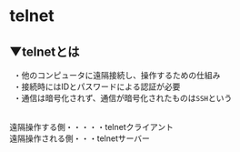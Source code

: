 # telnet

## ▼telnetとは<br>
&ensp;・他のコンピュータに遠隔接続し、操作するための仕組み<br>
&ensp;・接続時にはIDとパスワードによる認証が必要<br>
&ensp;・通信は暗号化されず、通信が暗号化されたものは`SSH`という<br>
<br>

遠隔操作する側・・・・・telnetクライアント<br>
遠隔操作される側・・・telnetサーバー<br>
<br>
